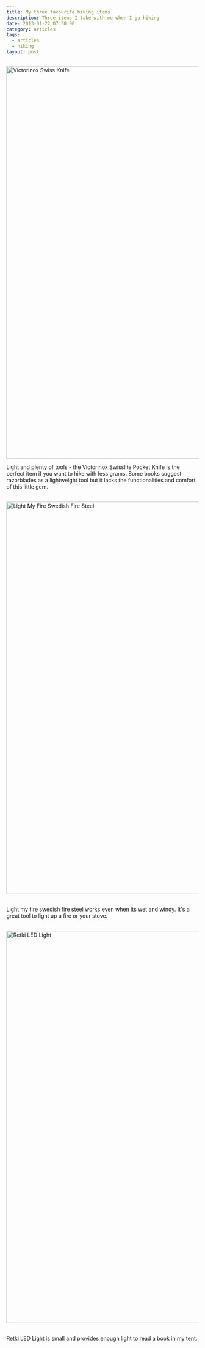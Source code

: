 ```yaml
---
title: My three favourite hiking items
description: Three items I take with me when I go hiking
date: 2013-01-22 07:30:00
category: articles
tags: 
  - articles
  - hiking
layout: post
---
```

<a href="https://www.flickr.com/photos/90204224@N07/8372530877" title="Victorinox Swiss Knife"><img src="https://farm9.staticflickr.com/8043/8372530877_0de9aef5b2_b.jpg" width="683" height="1024" alt="Victorinox Swiss Knife"></a><br>

Light and plenty of tools - the Victorinox Swisslite Pocket Knife is the perfect item if you want to hike with less grams. Some books suggest razorblades as a lightweight tool but it lacks the functionalities and comfort of this little gem.
<!--more-->
<br><a href="https://www.flickr.com/photos/90204224@N07/8372531265" title="Light My Fire Swedish Fire Steel"><img src="https://farm9.staticflickr.com/8196/8372531265_a2a9822deb_b.jpg" width="683" height="1024" alt="Light My Fire Swedish Fire Steel"></a><br><br>

Light my fire swedish fire steel works even when its wet and windy. It's a great tool to light up a fire or your stove.<br><br>

<a href="https://www.flickr.com/photos/90204224@N07/8372527259" title="Retki LED Light"><img src="https://farm9.staticflickr.com/8515/8372527259_441aed73e8_b.jpg" width="683" height="1024" alt="Retki LED Light"></a><br><br>

Retki LED Light is small and provides enough light to read a book in my tent.
